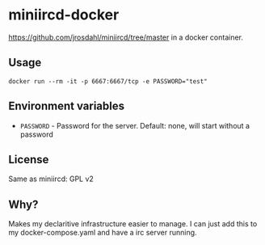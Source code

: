 # miniircd-docker
https://github.com/jrosdahl/miniircd/tree/master in a docker container.

## Usage
`docker run --rm -it -p 6667:6667/tcp -e PASSWORD="test"`

## Environment variables
* `PASSWORD` - Password for the server. Default: none, will start without a password

## License
Same as miniircd: GPL v2

## Why?
Makes my declaritive infrastructure easier to manage. I can just add this to my docker-compose.yaml and have a irc server running.